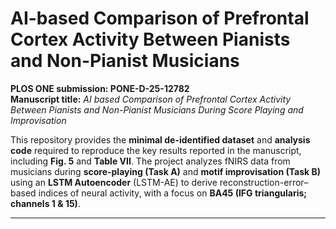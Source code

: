 # AI-based Comparison of Prefrontal Cortex Activity Between Pianists and Non-Pianist Musicians
**PLOS ONE submission: PONE-D-25-12782**  
**Manuscript title:** *AI based Comparison of Prefrontal Cortex Activity Between Pianists and Non-Pianist Musicians During Score Playing and Improvisation*

This repository provides the **minimal de-identified dataset** and **analysis code** required to reproduce the key results reported in the manuscript, including **Fig. 5** and **Table VII**. The project analyzes fNIRS data from musicians during **score-playing (Task A)** and **motif improvisation (Task B)** using an **LSTM Autoencoder** (LSTM-AE) to derive reconstruction-error–based indices of neural activity, with a focus on **BA45 (IFG triangularis; channels 1 & 15)**.

---
